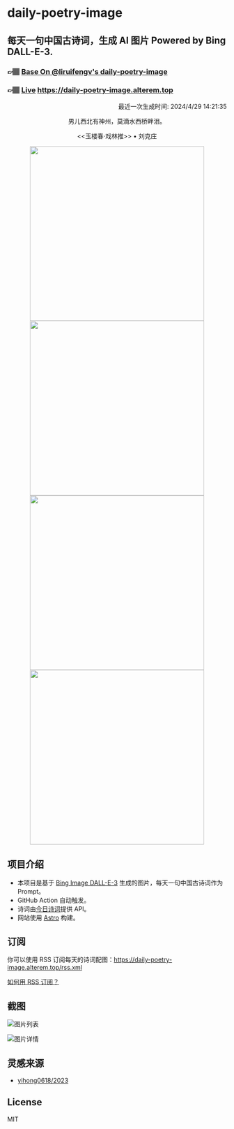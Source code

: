 
# daily-poetry-image

## 每天一句中国古诗词，生成 AI 图片 Powered by Bing DALL-E-3.

### 👉🏽 [Base On @liruifengv's daily-poetry-image](https://github.com/liruifengv/daily-poetry-image)

### 👉🏽 [Live](https://daily-poetry-image.alterem.top/) https://daily-poetry-image.alterem.top

<p align="right">
  最近一次生成时间: 2024/4/29 14:21:35
</p>
<p align="center">
男儿西北有神州，莫滴水西桥畔泪。
</p>
<p align="center">
<<玉楼春·戏林推>> • 刘克庄
</p>
<p align="center">
<img src="https://tse4.mm.bing.net/th/id/OIG2.FKbKAagwwukxlqy87gL5" height="400" width="400" />
<img src="https://tse1.mm.bing.net/th/id/OIG2.VLR4RvWL9DMjQDQ87s.Z" height="400" width="400" />
<img src="https://tse4.mm.bing.net/th/id/OIG2.r4AUZ9JOh4od6nS8R5mf" height="400" width="400" />
<img src="https://tse3.mm.bing.net/th/id/OIG2.pk8JEuBHqAmLsZkBZbFe" height="400" width="400" />
</p>

## 项目介绍

-   本项目是基于 [Bing Image DALL-E-3](https://www.bing.com/images/create) 生成的图片，每天一句中国古诗词作为 Prompt。
-   GitHub Action 自动触发。
-   诗词由[今日诗词](https://www.jinrishici.com/)提供 API。
-   网站使用 [Astro](https://astro.build) 构建。

## 订阅

你可以使用 RSS 订阅每天的诗词配图：https://daily-poetry-image.alterem.top/rss.xml

[如何用 RSS 订阅？](https://zhuanlan.zhihu.com/p/55026716)

## 截图

![图片列表](./screenshots/Snipaste_2023-12-28_21-00-26.png)

![图片详情](./screenshots/Snipaste_2023-12-28_21-00-53.png)

## 灵感来源

-   [yihong0618/2023](https://github.com/yihong0618/2023)

## License

MIT
